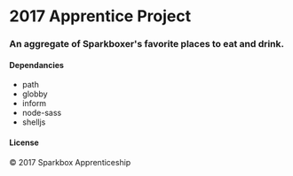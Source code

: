 # 2017 Apprentice Project
### An aggregate of Sparkboxer's favorite places to eat and drink.

#### Dependancies
* path
* globby
* inform
* node-sass
* shelljs

#### License
© 2017 Sparkbox Apprenticeship
